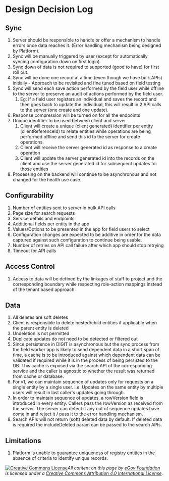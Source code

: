 # Design Decision Log

## Sync

1. Server should be responsible to handle or offer a mechanism to handle errors once data reaches it. (Error handling mechanism being designed by Platform).
2. Sync will be manually triggered by user (except for automatically syncing configuration down on first login).
3. Sync down of data is not required to supported (good to have) for first roll out.
4. Sync will be done one record at a time (even though we have bulk APIs) initially - Approach to be revisited and fine tuned based on field testing
5. Sync will send each save action performed by the field user while offline to the server to preserve an audit of actions performed by the field user.
   1. Eg: If a field user registers an individual and saves the record and then goes back to update the individual, this will result in 2 API calls to the server (one create and one update).
6. Response compression will be turned on for all the endpoints
7. Unique identifier to be used between client and server
   1. Client will create a unique (client generated) identifier per entity (clientReferenceId) to relate entities while operations are being performed offline and send this id to the server for create operations.
   2. Client will receive the server generated id as response to a create operation
   3. Client will update the server generated id into the records on the client and use the server generated id for subsequent updates for those entities
8. Processing on the backend will continue to be asynchronous and not changed for the health use case.

## Configurability

1. Number of entities sent to server in bulk API calls
2. Page size for search requests
3. Service details and endpoints
4. Additional fields per entity in the app
5. Values/Options to be presented in the app for field users to select
6. Configuration changes are expected to be additive in order for the data captured against such configuration to continue being usable.
7. Number of retries on API call failure after which app should stop retrying
8. Timeout for API calls

## Access Control

1. Access to data will be defined by the linkages of staff to project and the corresponding boundary while respecting role-action mappings instead of the tenant based approach.

## Data

1. All deletes are soft deletes
2. Client is responsible to delete nested/child entities if applicable when the parent entity is deleted
3. Undeletion is not permitted
4. Duplicate updates do not need to be detected or filtered out
5. Since persistence in DIGIT is asynchronous but the sync process from the field worker app is likely to send dependent data in a short span of time, a cache is to be introduced against which dependent data can be validated if required while it is in the process of being persisted to the DB. This cache is exposed via the search API of the corresponding service and the caller is agnostic to whether the result was returned from cache or database.
6. For v1, we can maintain sequence of updates only for requests on a single entity by a single user. i.e. Updates on the same entity by multiple users will result in last caller's updates going through.
7. In order to maintain sequence of updates, a rowVersion field is introduced in every entity. Callers pass the rowVersion as received from the server. The server can detect if any out of sequence updates have come in and reject it / pass it to the error handling mechanism.
8. Search APIs will not return (soft) deleted data by default. If deleted data is required the includeDeleted param can be passed to the search APIs.

## Limitations

1. Platform is unable to guarantee uniqueness of registry entities in the absence of criteria to identify unique records.



[![Creative Commons License](https://i.creativecommons.org/l/by/4.0/80x15.png)_​_](http://creativecommons.org/licenses/by/4.0/)_All content on this page by_ [_eGov Foundation_](https://egov.org.in/) _is licensed under a_ [_Creative Commons Attribution 4.0 International License_](http://creativecommons.org/licenses/by/4.0/)_._
